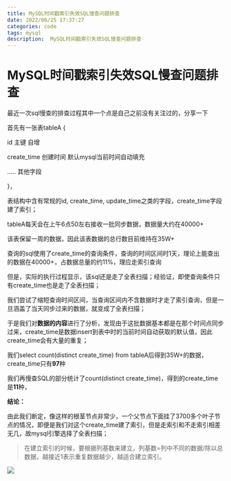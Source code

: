 ```yaml
---
title: MySQL时间戳索引失效SQL慢查问题排查
date: 2022/06/25 17:37:27
categories: code
tags: mysql
description:  MySQL时间戳索引失效SQL慢查问题排查
---
```


# MySQL时间戳索引失效SQL慢查问题排查

<!-- toc -->


最近一次sql慢查的排查过程其中一个点是自己之前没有关注过的，分享一下



首先有一张表tableA {

  id 主键 自增

  create_time 创建时间 默认mysql当前时间自动填充

  ..... 其他字段

}，

表结构中含有常规的id, create_time, update_time之类的字段，create_time字段建了索引；



tableA每天会在上午6点50左右接收一批同步数据，数据量大约在40000+

该表保留一周的数据，因此该表数据的总行数目前维持在35W+

查询的sql使用了create_time的查询条件，查询的时间区间时1天，理论上能查出的数据在40000+，占数据总量的约11%，理应走索引查询



但是，实际的执行过程显示，该sql还是走了全表扫描；经验证，即使查询条件只有create_time也是走了全表扫描；

我们尝试了缩短查询时间区间，当查询区间内不含数据时才走了索引查询，但是一旦涵盖了当天同步过来的数据，就变成了全表扫描；

于是我们对**数据的内容**进行了分析，发现由于这批数据基本都是在那个时间点同步过来，create_time是数据insert到表中时的当前时间自动获取的默认值，因此create_time会有大量的重复；

我们select count(distinct create_time) from tableA后得到35W+的数据，create_time只有**97**种

我们再慢查SQL的部分统计了count(distinct create_time)，得到的create_time是**11**种，

**结论：**

由此我们断定，像这样的根茎节点非常少，一个父节点下面挂了3700多个叶子节点的情况，即便是我们对这个create_time建了索引，但是走索引和不走索引相差无几，故mysql引擎选择了全表扫描；

> 在建立索引的时候，要根据列基数来建立，列基数=列中不同的数据/除以总数据，越接近1表示重复数据越少，越适合建立索引。

![](https://imgconvert.csdnimg.cn/aHR0cHM6Ly91c2VyLWdvbGQtY2RuLnhpdHUuaW8vMjAyMC83LzEwLzE3MzM3YjI5MGNhNWJiZmY?x-oss-process=image/format,png)


